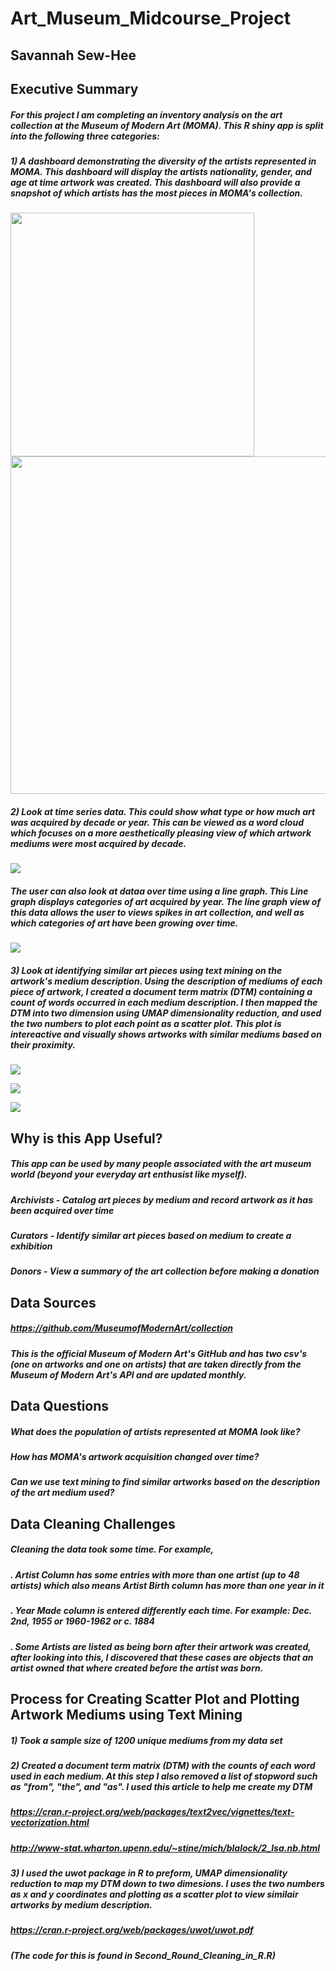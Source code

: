 # **Art_Museum_Midcourse_Project**
##  Savannah Sew-Hee




## **Executive Summary**

##### For this project I am completing an inventory analysis on the art collection at the Museum of Modern Art (MOMA). This R shiny app is split into the following three categories:

##### 1) A dashboard demonstrating the diversity of the artists represented in MOMA.	This dashboard will display the artists nationality, gender, and age at time artwork was created. This dashboard will also provide a snapshot of which artists has the most pieces in MOMA's collection.


<p float="left">
  <img src="https://github.com/savyrosea/Art_Museum_Midcourse_Project/blob/main/images/sunburst.PNG" width="390" />
  <img src="https://github.com/savyrosea/Art_Museum_Midcourse_Project/blob/main/images/lollipop.PNG" width="540" />
</p>

##### 2)	Look at time series data. This could show what type or how much art was acquired by decade or year. This can be viewed as a word cloud which focuses on a more aesthetically pleasing view of which artwork mediums were most acquired by decade.

![](https://github.com/savyrosea/Art_Museum_Midcourse_Project/blob/main/images/line.PNG)

##### The user can also look at dataa over time using a line graph. This Line graph displays categories of art acquired by year. The line graph view of this data allows the user to views spikes in art collection, and well as which categories of art have been growing over time.

![](https://github.com/savyrosea/Art_Museum_Midcourse_Project/blob/main/images/wordcloud1.PNG)

##### 3)	Look at identifying similar art pieces using text mining on the artwork's medium description. Using the description of mediums of each piece of artwork, I created a document term matrix (DTM) containing a count of words occurred in each medium description. I then mapped the DTM into two dimension using UMAP dimensionality reduction, and used the two numbers to plot each point as a scatter plot. This plot is intereactive and visually shows artworks with similar mediums based on their proximity.

![](https://github.com/savyrosea/Art_Museum_Midcourse_Project/blob/main/images/scatter4.PNG)

![](https://github.com/savyrosea/Art_Museum_Midcourse_Project/blob/main/images/scatter2.PNG)

![](https://github.com/savyrosea/Art_Museum_Midcourse_Project/blob/main/images/scatter3.PNG)




## **Why is this App Useful?**
##### This app can be used by many people associated with the art museum world (beyond your everyday art enthusist like myself). 
##### Archivists - Catalog art pieces by medium and record artwork as it has been acquired over time
##### Curators - Identify similar art pieces based on medium to create a exhibition
##### Donors - View a summary of the art collection before making a donation



## **Data Sources**
##### https://github.com/MuseumofModernArt/collection
 
##### This is the official Museum of Modern Art's GitHub and has two csv's (one on artworks and one on artists) that are taken directly from the Museum of Modern Art's API and are updated monthly.



## **Data Questions**

##### What does the population of artists represented at MOMA look like?
##### How has MOMA's artwork acquisition changed over time?
##### Can we use text mining to find similar artworks based on the description of the art medium used?



## **Data Cleaning Challenges**

##### Cleaning the data took some time. For example,
##### .	Artist Column has some entries with more than one artist (up to 48 artists) which also means Artist Birth column has more than one year in it
##### .	Year Made column is entered differently each time. For example: Dec. 2nd, 1955 or 1960-1962 or c. 1884
##### .	Some Artists are listed as being born after their artwork was created, after looking into this, I discovered that these cases are objects that an artist owned that where created before the artist was born.

## **Process for Creating Scatter Plot and Plotting Artwork Mediums using Text Mining**
##### 1) Took a sample size of 1200 unique mediums from my data set
##### 2) Created a document term matrix (DTM) with the counts of each word used in each medium. At this step I also removed a list of stopword such as "from", "the", and "as". I used this article to help me create my DTM 
##### https://cran.r-project.org/web/packages/text2vec/vignettes/text-vectorization.html
##### http://www-stat.wharton.upenn.edu/~stine/mich/blalock/2_lsa.nb.html
##### 3) I used the uwot package in R to preform, UMAP dimensionality reduction to map my DTM down to two dimesions. I uses the two numbers as x and y coordinates and plotting as a scatter plot to view similair artworks by medium description.
##### https://cran.r-project.org/web/packages/uwot/uwot.pdf
##### (The code for this is found in Second_Round_Cleaning_in_R.R)
